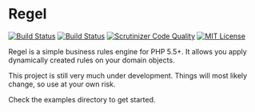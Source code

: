 # Regel

[![Build Status](https://travis-ci.org/pragmatist/regel.svg)](https://travis-ci.org/pragmatist/regel)
[![Build Status](https://scrutinizer-ci.com/g/pragmatist/regel/badges/build.png?b=master)](https://scrutinizer-ci.com/g/pragmatist/regel/build-status/master)
[![Scrutinizer Code Quality](https://scrutinizer-ci.com/g/pragmatist/regel/badges/quality-score.png?b=master)](https://scrutinizer-ci.com/g/pragmatist/regel/?branch=master)
[![MIT License](https://img.shields.io/badge/license-MIT-brightgreen.svg)](https://github.com/pragmatist/regel/blob/master/LICENSE)

Regel is a simple business rules engine for PHP 5.5+. It allows you apply dynamically created rules on your domain objects.

This project is still very much under development. Things will most likely change, so use at your own risk.

Check the examples directory to get started.
